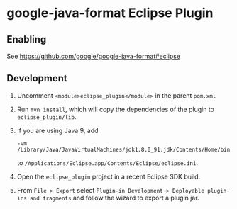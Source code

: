# google-java-format Eclipse Plugin

## Enabling

See https://github.com/google/google-java-format#eclipse

## Development

1) Uncomment `<module>eclipse_plugin</module>` in the parent `pom.xml`

2) Run `mvn install`, which will copy the dependencies of the plugin to
`eclipse_plugin/lib`.

2) If you are using Java 9, add

    ```
    -vm
    /Library/Java/JavaVirtualMachines/jdk1.8.0_91.jdk/Contents/Home/bin/java
    ```

    to `/Applications/Eclipse.app/Contents/Eclipse/eclipse.ini`.

3) Open the `eclipse_plugin` project in a recent Eclipse SDK build.

4) From `File > Export` select `Plugin-in Development > Deployable plugin-ins
and fragments` and follow the wizard to export a plugin jar.

